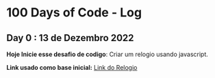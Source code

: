 <!-- # 100 Days Of Code - Log

### Day 0: February 30, 2016 (Example 1)
##### (delete me or comment me out)

**Today's Progress**: Fixed CSS, worked on canvas functionality for the app.

**Thoughts:** I really struggled with CSS, but, overall, I feel like I am slowly getting better at it. Canvas is still new for me, but I managed to figure out some basic functionality.

**Link to work:** [Calculator App](http://www.example.com) -->


# 100 Days of Code - Log

## Day 0 : 13 de Dezembro 2022
**Hoje Inicie esse desafio de codigo**: Criar um relogio usando javascript. 

**Link usado como base inicial:** [Link do Relogio](https://medium.com/trainingcenter/criando-um-rel%C3%B3gio-digital-com-javascript-f50a3092a943)

